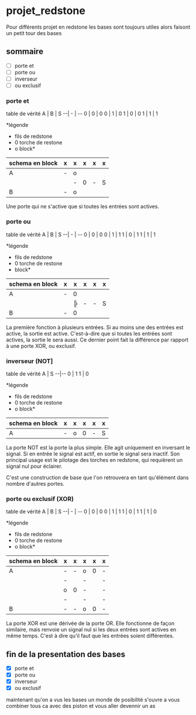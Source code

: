 # projet_redstone 
Pour différents projet en redstone les bases sont toujours utiles alors faisont un petit tour des bases
## sommaire
- [ ] porte et
- [ ] porte ou
- [ ] inverseur
- [ ] ou exclusif

### porte et
table de vérité 
A | B | S
--| - | --
0 | 0 | 0
0 | 1 | 0
1 | 0 | 0
1 | 1 | 1

*légende
- fils de redstone
- 0 torche de restone
- o block*

schema en block | x | x | x | x | x
--------------- | - | - | - | - | ---
A | - | o |     |   |   |   |   |
|  |   | - | 0 | - | S
B | - | o |

Une porte qui ne s'active que si toutes les entrées sont actives.

### porte ou
table de vérité 
A | B | S
--| - | --
0 | 0 | 0
0 | 1 | 1
1 | 0 | 1
1 | 1 | 1

*légende
- fils de redstone
- 0 torche de restone
- block*

schema en block | x | x | x | x | x
--------------- | - | - | - | - | ---
A | - | 0 |     |   |   |   |   |
|  |   | ╠ | - | - | S
B | - | 0 |

La première fonction à plusieurs entrées. Si au moins une des entrées est active, la sortie est active. C'est-à-dire que si toutes les entrées sont actives, la sortie le sera aussi. Ce dernier point fait la différence par rapport à une porte XOR, ou exclusif.

### inverseur (NOT]
table de vérité 
A | S
--|--
0 | 1
1 | 0

*légende
- fils de redstone
- 0 torche de restone
- o block*

schema en block | x | x | x | x | x
----------------| - | - | - | - | -
A | - | o | 0 | - | S

La porte NOT est la porte la plus simple. Elle agit uniquement en inversant le signal. Si en entrée le signal est actif, en sortie le signal sera inactif. Son principal usage est le pilotage des torches en redstone, qui requièrent un signal nul pour éclairer.

C'est une construction de base que l'on retrouvera en tant qu'élément dans nombre d'autres portes.
 
 ### porte ou exclusif (XOR)
 table de vérité 
A | B | S
--| - | --
0 | 0 | 0
0 | 1 | 1
1 | 0 | 1
1 | 1 | 0

*légende
- fils de redstone
- 0 torche de restone
- o block*

schema en block | x | x | x | x | x
--------------- | - | - | - | - | ---
A |-|-|o|0|-|
 | |-| |-| |-|
 | |o|0|-| |-|S
 | |-| |-| |-|
B |-|-|o|0|-|

La porte XOR est une dérivée de la porte OR. Elle fonctionne de façon similaire, mais renvoie un signal nul si les deux entrées sont actives en même temps. C'est à dire qu'il faut que les entrées soient différentes.

## fin de la presentation des bases
- [x] porte et
- [x] porte ou
- [x] inverseur
- [x] ou exclusif

maintenant qu'on a vus les bases un monde de posibilité s'ouvre a vous combiner tous ca avec des piston et vous aller devennir un as 
